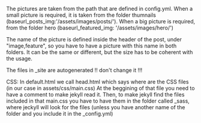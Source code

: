 The pictures are taken from the path that are defined in config.yml. When a small picture is required, it is taken from the folder
thumnails (baseurl_posts_img:'/assets/images/posts/'). When a big picture is required, from the folder hero (baseurl_featured_img: '/assets/images/hero/')

The name of the picture is defined inside the header of the post, under "image,feature", so you have to have a picture with this name in both folders. It can be the same or different, but the size has to be coherent with the usage.

The files in _site are autogenerated !! don't change it !!!

CSS:
In default.html we call head.html which says where are the CSS files (in our case in assets/css/main.css)
At the beggining of that file you need to have a comment to make jekyll read it.
Then, to make jekyll find the files included in that main.css you have to have them in the folder called _sass, where jeckyll will look for the files (unless you have another name of the folder and you include it in the _config.yml)
